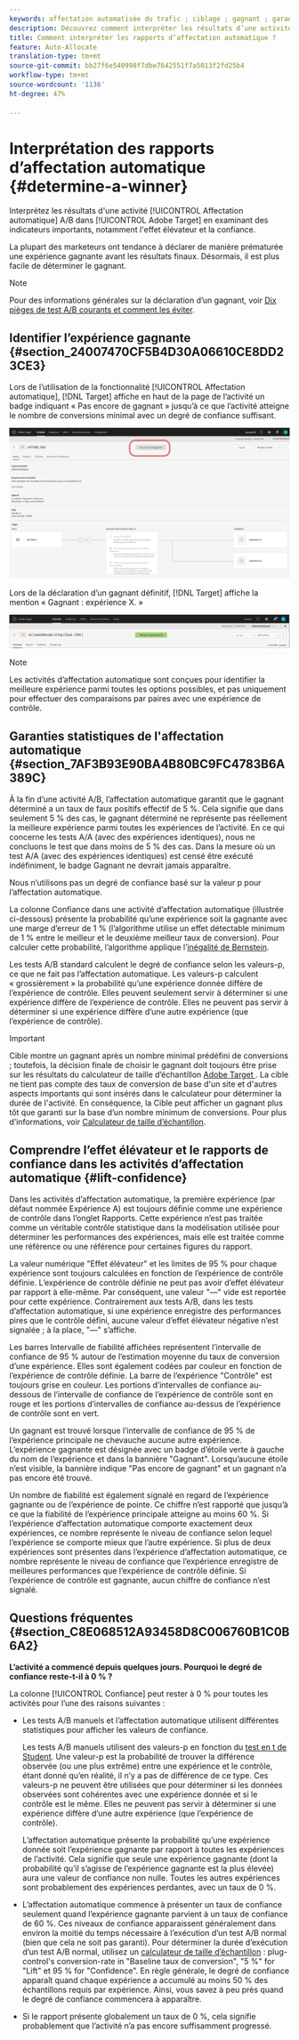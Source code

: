 ```yaml
---
keywords: affectation automatisée du trafic ; ciblage ; gagnant ; garantie statistique ; confiance ; déterminer gagnant ; effet élévateur ; confiance ; valeur par défaut ; expérience par défaut ; affectation automatique ; affectation automatique
description: Découvrez comment interpréter les résultats d’une activité A/B d’affectation automatique à Adobe Target en examinant des indicateurs importants, notamment l’effet élévateur et la confiance.
title: Comment interpréter les rapports d’affectation automatique ?
feature: Auto-Allocate
translation-type: tm+mt
source-git-commit: bb27f6e540998f7dbe7642551f7a5013f2fd25b4
workflow-type: tm+mt
source-wordcount: '1136'
ht-degree: 47%

---
```



# Interprétation des rapports d’affectation automatique {#determine-a-winner}

Interprétez les résultats d&#39;une activité [!UICONTROL Affectation automatique] A/B dans [!UICONTROL Adobe Target] en examinant des indicateurs importants, notamment l&#39;effet élévateur et la confiance.

La plupart des marketeurs ont tendance à déclarer de manière prématurée une expérience gagnante avant les résultats finaux. Désormais, il est plus facile de déterminer le gagnant.

>[!NOTE]
>
>Pour des informations générales sur la déclaration d’un gagnant, voir [Dix pièges de test A/B courants et comment les éviter](/help/c-activities/t-test-ab/common-ab-testing-pitfalls.md).

## Identifier l’expérience gagnante {#section_24007470CF5B4D30A06610CE8DD23CE3}

Lors de l’utilisation de la fonctionnalité [!UICONTROL Affectation automatique], [!DNL Target] affiche en haut de la page de l’activité un badge indiquant « Pas encore de gagnant » jusqu’à ce que l’activité atteigne le nombre de conversions minimal avec un degré de confiance suffisant.

![Badge Pas de gagnant](/help/c-activities/automated-traffic-allocation/assets/no-winner.png)

Lors de la déclaration d’un gagnant définitif, [!DNL Target] affiche la mention « Gagnant : expérience X. »

![](assets/winner.png)

>[!NOTE]
>
>Les activités d’affectation automatique sont conçues pour identifier la meilleure expérience parmi toutes les options possibles, et pas uniquement pour effectuer des comparaisons par paires avec une expérience de contrôle.

## Garanties statistiques de l&#39;affectation automatique {#section_7AF3B93E90BA4B80BC9FC4783B6A389C}

À la fin d’une activité A/B, l’affectation automatique garantit que le gagnant déterminé a un taux de faux positifs effectif de 5 %. Cela signifie que dans seulement 5 % des cas, le gagnant déterminé ne représente pas réellement la meilleure expérience parmi toutes les expériences de l’activité. En ce qui concerne les tests A/A (avec des expériences identiques), nous ne concluons le test que dans moins de 5 % des cas. Dans la mesure où un test A/A (avec des expériences identiques) est censé être exécuté indéfiniment, le badge Gagnant ne devrait jamais apparaître.

Nous n’utilisons pas un degré de confiance basé sur la valeur p pour l’affectation automatique.

La colonne Confiance dans une activité d’affectation automatique (illustrée ci-dessous) présente la probabilité qu’une expérience soit la gagnante avec une marge d’erreur de 1 % (l’algorithme utilise un effet détectable minimum de 1 % entre le meilleur et le deuxième meilleur taux de conversion). Pour calculer cette probabilité, l’algorithme applique l’[inégalité de Bernstein](https://en.wikipedia.org/wiki/Bernstein_inequalities_(probability_theory)).

Les tests A/B standard calculent le degré de confiance selon les valeurs-p, ce que ne fait pas l’affectation automatique. Les valeurs-p calculent « grossièrement » la probabilité qu’une expérience donnée diffère de l’expérience de contrôle. Elles peuvent seulement servir à déterminer si une expérience diffère de l’expérience de contrôle. Elles ne peuvent pas servir à déterminer si une expérience diffère d’une autre expérience (que l’expérience de contrôle).

>[!IMPORTANT]
>
>Cible montre un gagnant après un nombre minimal prédéfini de conversions ; toutefois, la décision finale de choisir le gagnant doit toujours être prise sur les résultats du calculateur de taille d’échantillon [Adobe Target ](https://docs.adobe.com/content/target-microsite/testcalculator.html). La cible ne tient pas compte des taux de conversion de base d&#39;un site et d&#39;autres aspects importants qui sont insérés dans le calculateur pour déterminer la durée de l&#39;activité. En conséquence, la Cible peut afficher un gagnant plus tôt que garanti sur la base d’un nombre minimum de conversions. Pour plus d’informations, voir [Calculateur de taille d’échantillon](/help/c-activities/t-test-ab/sample-size-determination.md#section_6B8725BD704C4AFE939EF2A6B6E834E6).

## Comprendre l’effet élévateur et le rapports de confiance dans les activités d’affectation automatique {#lift-confidence}

Dans les activités d’affectation automatique, la première expérience (par défaut nommée Expérience A) est toujours définie comme une expérience de contrôle dans l’onglet Rapports. Cette expérience n’est pas traitée comme un véritable contrôle statistique dans la modélisation utilisée pour déterminer les performances des expériences, mais elle est traitée comme une référence ou une référence pour certaines figures du rapport.

La valeur numérique &quot;Effet élévateur&quot; et les limites de 95 % pour chaque expérience sont toujours calculées en fonction de l’expérience de contrôle définie. L’expérience de contrôle définie ne peut pas avoir d’effet élévateur par rapport à elle-même. Par conséquent, une valeur &quot;—&quot; vide est reportée pour cette expérience. Contrairement aux tests A/B, dans les tests d’affectation automatique, si une expérience enregistre des performances pires que le contrôle défini, aucune valeur d’effet élévateur négative n’est signalée ; à la place, &quot;—&quot; s’affiche.

Les barres Intervalle de fiabilité affichées représentent l’intervalle de confiance de 95 % autour de l’estimation moyenne du taux de conversion d’une expérience. Elles sont également codées par couleur en fonction de l’expérience de contrôle définie. La barre de l’expérience &quot;Contrôle&quot; est toujours grise en couleur. Les portions d’intervalles de confiance au-dessous de l’intervalle de confiance de l’expérience de contrôle sont en rouge et les portions d’intervalles de confiance au-dessus de l’expérience de contrôle sont en vert.

Un gagnant est trouvé lorsque l’intervalle de confiance de 95 % de l’expérience principale ne chevauche aucune autre expérience. L’expérience gagnante est désignée avec un badge d’étoile verte à gauche du nom de l’expérience et dans la bannière &quot;Gagnant&quot;. Lorsqu’aucune étoile n’est visible, la bannière indique &quot;Pas encore de gagnant&quot; et un gagnant n’a pas encore été trouvé.

Un nombre de fiabilité est également signalé en regard de l’expérience gagnante ou de l’expérience de pointe. Ce chiffre n’est rapporté que jusqu’à ce que la fiabilité de l’expérience principale atteigne au moins 60 %. Si l’expérience d’affectation automatique comporte exactement deux expériences, ce nombre représente le niveau de confiance selon lequel l’expérience se comporte mieux que l’autre expérience. Si plus de deux expériences sont présentes dans l’expérience d’affectation automatique, ce nombre représente le niveau de confiance que l’expérience enregistre de meilleures performances que l’expérience de contrôle définie. Si l’expérience de contrôle est gagnante, aucun chiffre de confiance n’est signalé.

## Questions fréquentes {#section_C8E068512A93458D8C006760B1C0B6A2}

**L’activité a commencé depuis quelques jours. Pourquoi le degré de confiance reste-t-il à 0 % ?**

La colonne [!UICONTROL Confiance] peut rester à 0 % pour toutes les activités pour l’une des raisons suivantes :

* Les tests A/B manuels et l’affectation automatique utilisent différentes statistiques pour afficher les valeurs de confiance.

   Les tests A/B manuels utilisent des valeurs-p en fonction du [test en t de Student](https://en.wikipedia.org/wiki/Student%27s_t-test). Une valeur-p est la probabilité de trouver la différence observée (ou une plus extrême) entre une expérience et le contrôle, étant donné qu’en réalité, il n’y a pas de différence de ce type. Ces valeurs-p ne peuvent être utilisées que pour déterminer si les données observées sont cohérentes avec une expérience donnée et si le contrôle est le même. Elles ne peuvent pas servir à déterminer si une expérience diffère d’une autre expérience (que l’expérience de contrôle).

   L’affectation automatique présente la probabilité qu’une expérience donnée soit l’expérience gagnante par rapport à toutes les expériences de l’activité. Cela signifie que seule une expérience gagnante (dont la probabilité qu’il s’agisse de l’expérience gagnante est la plus élevée) aura une valeur de confiance non nulle. Toutes les autres expériences sont probablement des expériences perdantes, avec un taux de 0 %.

* L’affectation automatique commence à présenter un taux de confiance seulement quand l’expérience gagnante parvient à un taux de confiance de 60 %. Ces niveaux de confiance apparaissent généralement dans environ la moitié du temps nécessaire à l’exécution d’un test A/B normal (bien que cela ne soit pas garanti). Pour déterminer la durée d’exécution d’un test A/B normal, utilisez un [calculateur de taille d’échantillon](https://docs.adobe.com/content/target-microsite/testcalculator.html) : plug-control&#39;s conversion-rate in &quot;Baseline taux de conversion&quot;, &quot;5 %&quot; for &quot;Lift&quot; et 95 % for &quot;Confidence&quot;. En règle générale, le degré de confiance apparaît quand chaque expérience a accumulé au moins 50 % des échantillons requis par expérience. Ainsi, vous savez à peu près quand le degré de confiance commencera à apparaître.
* Si le rapport présente globalement un taux de 0 %, cela signifie probablement que l’activité n’a pas encore suffisamment progressé.

